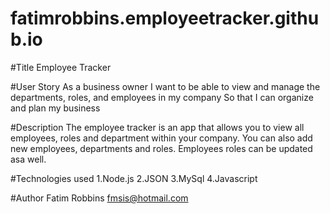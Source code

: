 # fatimrobbins.employeetracker.github.io
#Title 
Employee Tracker

#User Story
As a business owner
I want to be able to view and manage the departments, roles, and employees in my company
So that I can organize and plan my business

#Description
The employee tracker is an app that allows you to view all employees, roles and department within your company.
You can also add new employees, departments and roles. Employees roles can be updated asa well.

#Technologies used
1.Node.js
2.JSON
3.MySql
4.Javascript

#Author
Fatim Robbins fmsis@hotmail.com


